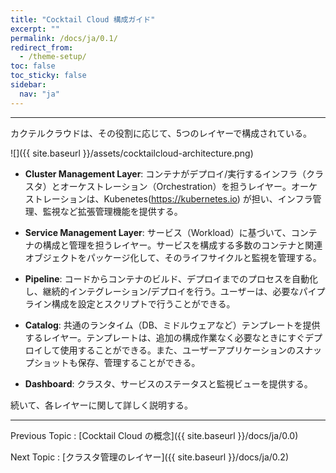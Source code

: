 ```yaml
---
title: "Cocktail Cloud 構成ガイド"
excerpt: ""
permalink: /docs/ja/0.1/
redirect_from:
  - /theme-setup/
toc: false
toc_sticky: false
sidebar:
  nav: "ja"
---
```



---

カクテルクラウドは、その役割に応じて、5つのレイヤーで構成されている。

![]({{ site.baseurl }}/assets/cocktailcloud-architecture.png)

* **Cluster Management Layer**: コンテナがデプロイ/実行するインフラ（クラスタ）とオーケストレーション（Orchestration）を担うレイヤー。オーケストレーションは、Kubenetes(https://kubernetes.io) が担い、インフラ管理、監視など拡張管理機能を提供する。

* **Service Management Layer**: サービス（Workload）に基づいて、コンテナの構成と管理を担うレイヤー。サービスを構成する多数のコンテナと関連オブジェクトをパッケージ化して、そのライフサイクルと監視を管理する。

* **Pipeline**: コードからコンテナのビルド、デプロイまでのプロセスを自動化し、継続的インテグレーション/デプロイを行う。ユーザーは、必要なパイプライン構成を設定とスクリプトで行うことができる。

* **Catalog**: 共通のランタイム（DB、ミドルウェアなど）テンプレートを提供するレイヤー。テンプレートは、追加の構成作業なく必要なときにすぐデプロイして使用することができる。また、ユーザーアプリケーションのスナップショットも保存、管理することができる。

* **Dashboard**: クラスタ、サービスのステータスと監視ビューを提供する。

続いて、各レイヤーに関して詳しく説明する。

---

Previous Topic : [Cocktail Cloud の概念]({{ site.baseurl }}/docs/ja/0.0)

Next Topic : [クラスタ管理のレイヤー]({{ site.baseurl }}/docs/ja/0.2)

